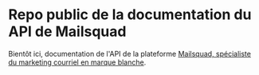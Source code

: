 Repo public de la documentation du API de Mailsquad
=======

Bientôt ici, documentation de l'API de la plateforme [Mailsquad, spécialiste du marketing courriel en marque blanche](https://mailsquad.com).
